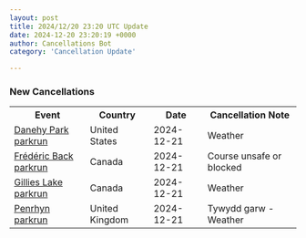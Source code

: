 ```yaml
---
layout: post
title: 2024/12/20 23:20 UTC Update
date: 2024-12-20 23:20:19 +0000
author: Cancellations Bot
category: 'Cancellation Update'

---
```


<h3>New Cancellations</h3>
<div class='hscrollable'>
<table style='width: 100%'>
    <tr>
        <th>Event</th>
        <th>Country</th>
        <th>Date</th>
        <th>Cancellation Note</th>
    </tr>
    <tr>
        <td><a href="https://www.parkrun.us/danehypark">Danehy Park parkrun</a></td>
        <td>United States</td>
        <td>2024-12-21</td>
        <td>Weather</td>
    </tr>
    <tr>
        <td><a href="https://www.parkrun.ca/fredericback">Frédéric Back parkrun</a></td>
        <td>Canada</td>
        <td>2024-12-21</td>
        <td>Course unsafe or blocked</td>
    </tr>
    <tr>
        <td><a href="https://www.parkrun.ca/gillieslake">Gillies Lake parkrun</a></td>
        <td>Canada</td>
        <td>2024-12-21</td>
        <td>Weather</td>
    </tr>
    <tr>
        <td><a href="https://www.parkrun.org.uk/penrhyn">Penrhyn parkrun</a></td>
        <td>United Kingdom</td>
        <td>2024-12-21</td>
        <td>Tywydd garw - Weather</td>
    </tr>
</table>
</div>
